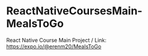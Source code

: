 # ReactNativeCoursesMain-MealsToGo
React Native Course Main Project / Link: https://expo.io/@erenm20/MealsToGo
